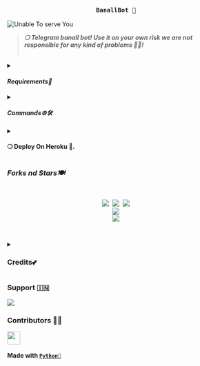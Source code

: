 <h3 align="center"><strong><code>BanallBot 🚀</code></strong></h3>

<img src="https://te.legra.ph/file/d2a61cac81ae70faa6664.jpg" alt="Unable To serve You">
<blockquote>
<strong><i>❍&nbsp;Telegram banall bot! Use it on your own risk we are not responsible for any kind of problems 💫💝!</i></strong><br><br>
</blockquote>
<p>
<details>
<summary><h4><strong><i>Requirements🎀</i></strong></h4></summary>
❍ <code>API_ID</code><br>
&nbsp;&nbsp;&nbsp;&nbsp;&nbsp;&nbsp;&nbsp;&nbsp;➥ <strong>Get it from</strong> <a href="https://my.telegram.org/auth"><code>HERE!</code></a><br>
❍ <code>API_HASH</code><br>
&nbsp;&nbsp;&nbsp;&nbsp;&nbsp;&nbsp;&nbsp;&nbsp;➥ <strong>Get it from</strong> <a href="https://my.telegram.org/auth"><code>HERE!</code></a><br>
❍ <code>BOT_TOKEN</code><br>
&nbsp;&nbsp;&nbsp;&nbsp;&nbsp;&nbsp;&nbsp;&nbsp;➥ <strong>Get it from</strong> <a href="https://t.me/Botfather"><code>@BOTFATHER</code></a><br>
❍ <code>OWNER_ID</code><br>
&nbsp;&nbsp;&nbsp;&nbsp;&nbsp;&nbsp;&nbsp;&nbsp;➥ <strong>Get it from</strong> <a href="https://t.me/DEVU_ROBOT"><code>@DEVU_ROBOT</code></a>
</details><details>
<summary><h4><strong><i>Commands⚙️🛠️</i></strong></h4></summary>
&nbsp;◍&nbsp;<code>/ping</code>&nbsp;:&nbsp;<strong>To Check Bot Ping Status.</strong><br>
&nbsp;◍&nbsp;<code>/banall</code>&nbsp;:&nbsp;<strong>Do Check yourself</strong><br>
&nbsp;◍&nbsp;<code>/leave</code>&nbsp;:&nbsp;<strong>Do Check yourself.</strong><br>
&nbsp;◍&nbsp;<code>/restart</code>&nbsp;:&nbsp;<strong>Do Check yourself.</strong>
</details><details>
<summary><h4><strong>❍&nbsp;Deploy On Heroku 🚀.</strong></h4></summary>
<blockquote><strong>Hey You can deploy this bot on <code>Heroku</code> very easly from here!!</strong><br><br>
<a href="https://heroku.com/deploy?template=https://github.com/bitrebell/Banall/"><img src="https://img.shields.io/badge/Deploy%20To%20Heroku-black?style=for-the-badge&logo=heroku" width="200""/></a>
</blockquote> 
</details>
</p>
<p>
<h3><strong><i>Forks nd Stars🍽️</i></strong></h3>
<pre>
<p align="center">
<img src="https://img.shields.io/github/license/bitrebell/Banall.svg"> <img src="https://img.shields.io/github/forks/bitrebell/Banall.svg"> <img src="https://img.shields.io/github/stars/bitrebell/Banall.svg">
<a href="https://github.com/bitrebell/Banall"><img src="https://github-readme-stats.vercel.app/api/pin/?username=Darkranger00&repo=Banall&theme=blue-green"></a>
<a href="https://github.com/bitrebell/Banall/fork"><img src="https://img.shields.io/badge/Fork%20Banall%20-black?style=for-the-badge&logo=github"></a>
</P>
</pre>
</p>
<p>
<details>
<summary><h3><strong>Credits💕</strong></h3></summary>
<strong>All credit Goes To</strong>&nbsp;<code>𝐀𝐀𝐃𝐈𝐋 𝐒𝐇𝐈𝐄𝐊𝐇 𓆩💗𓆪</code><br>
<code>Telegram:- <a href="https://t.me/aadillllll">ＹＯUＲ ＣＲUＳＨ،"(💛</a></code><br>
<code>Github:- <a href="https://github.com/bitrebell">bitrebell</a></code><br>
</details>
</p>

<p><h3><strong>Support 🇮🇳</strong></h3>
<a href="https://t.me/crushbot_support"><img src="https://img.shields.io/badge/Support%20%20Group-black?style=for-the-badge&logo=telegram"></a>
</p>

<p><h3><strong>Contributors 👩‍💻</strong></h3>
<a href = "https://github.com/bitrebell/Banall/graphs/contributors">
<img src = "https://contrib.rocks/image?repo=bitrebell/Banall" height="30px"/>
</a><br><br>
<strong>Made with <a href="https://python.org"><code>Python🐍</code></a></strong>
</p>
